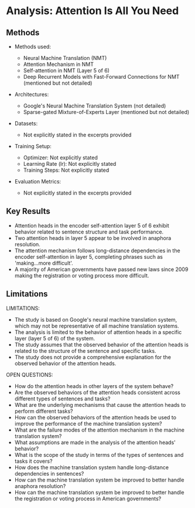 # Analysis: Attention Is All You Need


## Methods

- Methods used:
  - Neural Machine Translation (NMT)
  - Attention Mechanism in NMT
  - Self-attention in NMT (Layer 5 of 6)
  - Deep Recurrent Models with Fast-Forward Connections for NMT (mentioned but not detailed)

- Architectures:
  - Google's Neural Machine Translation System (not detailed)
  - Sparse-gated Mixture-of-Experts Layer (mentioned but not detailed)

- Datasets:
  - Not explicitly stated in the excerpts provided

- Training Setup:
  - Optimizer: Not explicitly stated
  - Learning Rate (lr): Not explicitly stated
  - Training Steps: Not explicitly stated

- Evaluation Metrics:
  - Not explicitly stated in the excerpts provided

## Key Results

- Attention heads in the encoder self-attention layer 5 of 6 exhibit behavior related to sentence structure and task performance.
- Two attention heads in layer 5 appear to be involved in anaphora resolution.
- The attention mechanism follows long-distance dependencies in the encoder self-attention in layer 5, completing phrases such as 'making...more difficult'.
- A majority of American governments have passed new laws since 2009 making the registration or voting process more difficult.

## Limitations

LIMITATIONS:
- The study is based on Google's neural machine translation system, which may not be representative of all machine translation systems.
- The analysis is limited to the behavior of attention heads in a specific layer (layer 5 of 6) of the system.
- The study assumes that the observed behavior of the attention heads is related to the structure of the sentence and specific tasks.
- The study does not provide a comprehensive explanation for the observed behavior of the attention heads.

OPEN QUESTIONS:
- How do the attention heads in other layers of the system behave?
- Are the observed behaviors of the attention heads consistent across different types of sentences and tasks?
- What are the underlying mechanisms that cause the attention heads to perform different tasks?
- How can the observed behaviors of the attention heads be used to improve the performance of the machine translation system?
- What are the failure modes of the attention mechanism in the machine translation system?
- What assumptions are made in the analysis of the attention heads' behavior?
- What is the scope of the study in terms of the types of sentences and tasks it covers?
- How does the machine translation system handle long-distance dependencies in sentences?
- How can the machine translation system be improved to better handle anaphora resolution?
- How can the machine translation system be improved to better handle the registration or voting process in American governments?